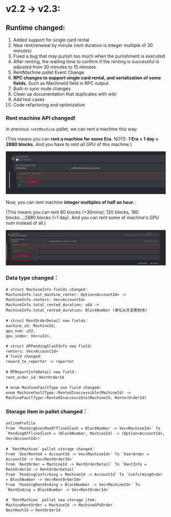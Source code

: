 # v2.2 -> v2.3:

## Runtime changed:

1. Added support for single card rental
2. New rent/renewal by minute (rent duration is integer multiple of 30 minutes)
3. Fixed a bug that may punish too much when the punishment is executed
4. After renting, the waiting time to confirm if the renting is successful is adjusted from 30 minutes to 15 minutes
5. RentMachine pallet Event Change
6. **RPC changes to support single card rental, and serialization of some fields.** Such as MachineId field in RPC output.
7. Built-in sync node changes
8. Clean up documentation that duplicates with wiki
9. Add test cases
10. Code refactoring and optimization

### Rent machine API changed!

In previous `rentMachine` pallet, we can rent a machine this way:

(This means you can **rent a machine for some Era.** NOTE: **1 Era = 1 day = 2880 blocks.** And you have to rent all GPU of this machine.)

![](./CHANGELOG/2022-11-04_16-29.png)



Now, you can rent machine **integer multiples of half an hour.**:

(This means you can rent 60 blocks (=30mins); 120 blocks, 180 blocks...;2880 blocks (=1 day). And you can rent some of machine's GPU num instead of all.)

![](./CHANGELOG/2022-11-04_16-28.png)

### Data type changed：

```
# struct MachineInfo fields changed：
MachineInfo.last_machine_renter: Option<AccountId> -> MachineInfo.renters: Vec<AccountId>
MachineInfo.total_rented_duration: u64 -> MachineInfo.total_rented_duration: BlockNumber (单位从天变更到块)

# struct RentOrderDetail new fields：
machine_id: MachineId,
gpu_num: u32,
gpu_index: Vec<u32>,

# struct OPPendingSlashInfo new field:
renters: Vec<AccountId>
# field changed:
reward_to_reporter -> reporter

# MTReportInfoDetail new field：
rent_order_id：RentOrderId

# enum MachineFaultType one field changed:
enum MachineFaultType::RentedInaccessible(MachineId) -> MachineFaultType::RentedInaccessible(MachineId, RenterOrderId)
```

### Storage item in pallet changed：

```
onlineProfile
From `PendingExecMaxOfflineSlash = BlockNumber -> Vec<MachineId>` To `PendingOfflineSlash = (BlockNumber, MachineId) -> (Option<AccountId>, Vec<AccountId>)`

# `RentMachine` pallet storage changed：
From `UserRented = AccountId -> Vec<MachineId>` To `UserOrder = AccountId -> Vec<RentOrderId>`
From `RentOrder = MachineId -> RentOrderDetail` To `RentInfo = RentOrderId -> RentOrderDetail`
From `PendingConfirming = MachineId -> AccountId` To `ConfirmingOrder = BlockNumber -> Vec<RentOrderId>`
From `PendingRentEnding = BlockNumber -> Vec<MachineId>` To `RentEnding = BlockNumber -> Vec<RentOrderId>`

# `RentMachine` pallet new storage item:
MachineRentOrder = MachineId -> MachineGPUOrder
NextRentId = RentOrderId
```
